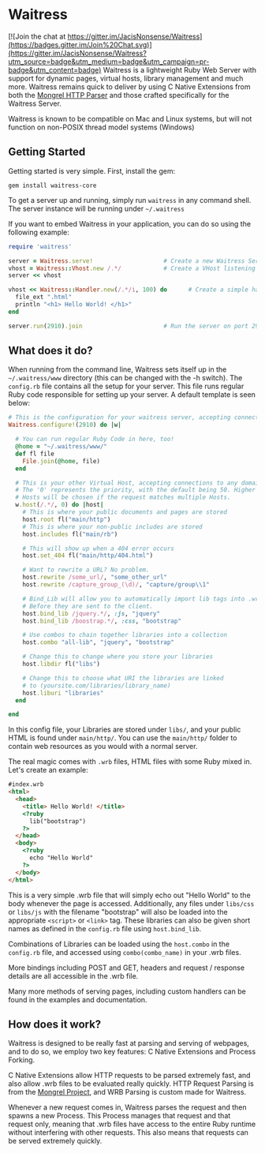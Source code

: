 # Waitress

[![Join the chat at https://gitter.im/JacisNonsense/Waitress](https://badges.gitter.im/Join%20Chat.svg)](https://gitter.im/JacisNonsense/Waitress?utm_source=badge&utm_medium=badge&utm_campaign=pr-badge&utm_content=badge)
Waitress is a lightweight Ruby Web Server with support for dynamic pages,
virtual hosts, library management and much more. Waitress remains quick to
deliver by using C Native Extensions from both the [Mongrel HTTP Parser](https://github.com/mongrel/mongrel)
and those crafted specifically for the Waitress Server.

Waitress is known to be compatible on Mac and Linux systems, but will not
function on non-POSIX thread model systems (Windows)

## Getting Started
Getting started is very simple. First, install the gem:
```
gem install waitress-core
```

To get a server up and running, simply run ``` waitress ``` in any command shell. The
server instance will be running under ``` ~/.waitress ```

If you want to embed Waitress in your application, you can do so using the following
example:

```ruby
require 'waitress'

server = Waitress.serve!                    # Create a new Waitress Server instance
vhost = Waitress::Vhost.new /.*/            # Create a VHost listening on any domain
server << vhost

vhost << Waitress::Handler.new(/.*/i, 100) do      # Create a simple handler responding to any URL
  file_ext ".html"
  println "<h1> Hello World! </h1>"
end

server.run(2910).join                       # Run the server on port 2910
```

## What does it do?
When running from the command line, Waitress sets itself up in the ``` ~/.waitress/www ``` directory (this can be changed with the -h switch). The ``` config.rb ``` file contains all the setup for your server. This file runs regular Ruby code responsible for setting up your server. A default template is seen below:
```ruby
# This is the configuration for your waitress server, accepting connections on port '2910'
Waitress.configure!(2910) do |w|

  # You can run regular Ruby Code in here, too!
  @home = "~/.waitress/www/"
  def fl file
    File.join(@home, file)
  end

  # This is your other Virtual Host, accepting connections to any domain.
  # The '0' represents the priority, with the default being 50. Higher priority
  # Hosts will be chosen if the request matches multiple Hosts.
  w.host(/.*/, 0) do |host|
    # This is where your public documents and pages are stored
    host.root fl("main/http")
    # This is where your non-public includes are stored
    host.includes fl("main/rb")

    # This will show up when a 404 error occurs
    host.set_404 fl("main/http/404.html")

    # Want to rewrite a URL? No problem.
    host.rewrite /some_url/, "some_other_url"
    host.rewrite /capture_group_(\d)/, "capture/group\\1"

    # Bind_Lib will allow you to automatically import lib tags into .wrb files
    # Before they are sent to the client.
    host.bind_lib /jquery.*/, :js, "jquery"
    host.bind_lib /boostrap.*/, :css, "bootstrap"

    # Use combos to chain together libraries into a collection
    host.combo "all-lib", "jquery", "bootstrap"

    # Change this to change where you store your libraries
    host.libdir fl("libs")

    # Change this to choose what URI the libraries are linked
    # to (yoursite.com/libraries/library_name)
    host.liburi "libraries"
  end

end
```

In this config file, your Libraries are stored under ``` libs/ ```, and your public HTML is found under ``` main/http/ ```. You can use the ``` main/http/ ``` folder to contain web resources as you would with a normal server.  

The real magic comes with ``` .wrb ``` files, HTML files with some Ruby mixed in. Let's create an example:
```html
#index.wrb
<html>
  <head>
    <title> Hello World! </title>
    <?ruby
      lib("bootstrap")
    ?>
  </head>
  <body>
    <?ruby
      echo "Hello World"
    ?>
  </body>
</html>
```
This is a very simple .wrb file that will simply echo out "Hello World" to the body whenever the page
is accessed. Additionally, any files under ``` libs/css ``` or ``` libs/js ``` with the filename "bootstrap" will also be loaded into the appropriate ```<script>``` or ```<link>``` tag. These libraries can also be given short names as defined in the ```config.rb``` file using ```host.bind_lib```.  

Combinations of Libraries can be loaded using the ``` host.combo ``` in the ```config.rb``` file, and accessed using ```combo(combo_name)``` in your .wrb files.  

More bindings including POST and GET, headers and request / response details are all accessible in the .wrb file.

Many more methods of serving pages, including custom handlers can be found in the examples and documentation.  

## How does it work?
Waitress is designed to be really fast at parsing and serving of webpages, and to do so, we employ two key features: C Native Extensions and Process Forking.

C Native Extensions allow HTTP requests to be parsed extremely fast, and also allow .wrb files to be evaluated really quickly. HTTP Request Parsing is from the [Mongrel Project](http://github.com/mongrel/mongrel), and WRB Parsing is custom made for Waitress.  

Whenever a new request comes in, Waitress parses the request and then spawns a new Process. This Process manages that request and that request only, meaning that .wrb files have access to the entire Ruby runtime without interfering with other requests. This also means that requests can be served extremely quickly.

